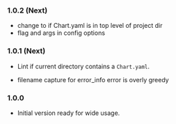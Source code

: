 ### 1.0.2 (Next)
- change to if Chart.yaml is in top level of project dir
- flag and args in config options

### 1.0.1 (Next)
- Lint if current directory contains a `Chart.yaml`.

- filename capture for error_info error is overly greedy

### 1.0.0
- Initial version ready for wide usage.
